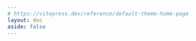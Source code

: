 ```yaml
---
# https://vitepress.dev/reference/default-theme-home-page
layout: doc
aside: false
---
```


<script setup>

import {
  VPTeamPage,
  VPTeamPageTitle,
  VPTeamMembers
} from 'vitepress/theme'

import { useData } from 'vitepress'

const { theme, page, frontmatter } = useData()

</script>

<VPTeamPage>
  <VPTeamPageTitle>
    <template #title>
      Posts
    </template>
    <template #lead>
      记录下我的成长和一些思考
    </template>
  </VPTeamPageTitle>
</VPTeamPage>

<Timeline :items="theme.posts"></Timeline>

<style>

.content{
    max-width: unset !important;
}

</style>
